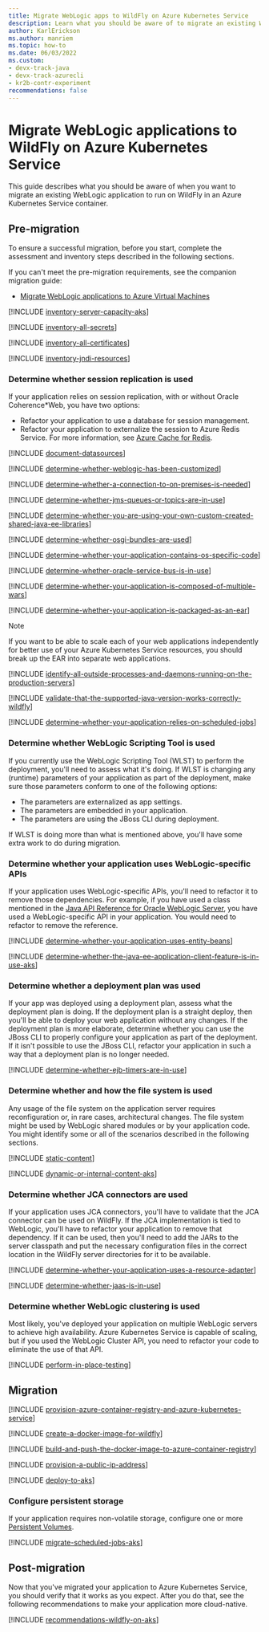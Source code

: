 ```yaml
---
title: Migrate WebLogic apps to WildFly on Azure Kubernetes Service
description: Learn what you should be aware of to migrate an existing WebLogic application to run on WildFly in an Azure Kubernetes Service container.
author: KarlErickson
ms.author: manriem
ms.topic: how-to
ms.date: 06/03/2022
ms.custom:
- devx-track-java
- devx-track-azurecli
- kr2b-contr-experiment
recommendations: false
---
```


# Migrate WebLogic applications to WildFly on Azure Kubernetes Service

This guide describes what you should be aware of when you want to migrate an existing WebLogic application to run on WildFly in an Azure Kubernetes Service container.

## Pre-migration

To ensure a successful migration, before you start, complete the assessment and inventory steps described in the following sections.

If you can't meet the pre-migration requirements, see the companion migration guide:

* [Migrate WebLogic applications to Azure Virtual Machines](migrate-weblogic-to-virtual-machines.md)

[!INCLUDE [inventory-server-capacity-aks](includes/inventory-server-capacity-aks.md)]

[!INCLUDE [inventory-all-secrets](includes/inventory-all-secrets.md)]

[!INCLUDE [inventory-all-certificates](includes/inventory-all-certificates.md)]

[!INCLUDE [inventory-jndi-resources](includes/inventory-jndi-resources.md)]

### Determine whether session replication is used

If your application relies on session replication, with or without Oracle Coherence*Web, you have two options:

* Refactor your application to use a database for session management.
* Refactor your application to externalize the session to Azure Redis Service. For more information, see [Azure Cache for Redis](/azure/azure-cache-for-redis/cache-overview).

[!INCLUDE [document-datasources](includes/document-datasources.md)]

[!INCLUDE [determine-whether-weblogic-has-been-customized](includes/determine-whether-weblogic-has-been-customized.md)]

[!INCLUDE [determine-whether-a-connection-to-on-premises-is-needed](includes/determine-whether-a-connection-to-on-premises-is-needed.md)]

[!INCLUDE [determine-whether-jms-queues-or-topics-are-in-use](includes/determine-whether-jms-queues-or-topics-are-in-use.md)]

[!INCLUDE [determine-whether-you-are-using-your-own-custom-created-shared-java-ee-libraries](includes/determine-whether-you-are-using-your-own-custom-created-shared-java-ee-libraries.md)]

[!INCLUDE [determine-whether-osgi-bundles-are-used](includes/determine-whether-osgi-bundles-are-used.md)]

[!INCLUDE [determine-whether-your-application-contains-os-specific-code](includes/determine-whether-your-application-contains-os-specific-code.md)]

[!INCLUDE [determine-whether-oracle-service-bus-is-in-use](includes/determine-whether-oracle-service-bus-is-in-use.md)]

[!INCLUDE [determine-whether-your-application-is-composed-of-multiple-wars](includes/determine-whether-your-application-is-composed-of-multiple-wars.md)]

[!INCLUDE [determine-whether-your-application-is-packaged-as-an-ear](includes/determine-whether-your-application-is-packaged-as-an-ear.md)]

<!-- AKS-specific extension of the last INCLUDE. -->
> [!NOTE]
> If you want to be able to scale each of your web applications independently for better use of your Azure Kubernetes Service resources, you should break up the EAR into separate web applications.
<!-- end extension -->

[!INCLUDE [identify-all-outside-processes-and-daemons-running-on-the-production-servers](includes/identify-all-outside-processes-and-daemons-running-on-the-production-servers.md)]

[!INCLUDE [validate-that-the-supported-java-version-works-correctly-wildfly](includes/validate-that-the-supported-java-version-works-correctly-wildfly.md)]

[!INCLUDE [determine-whether-your-application-relies-on-scheduled-jobs](includes/determine-whether-your-application-relies-on-scheduled-jobs.md)]

### Determine whether WebLogic Scripting Tool is used

If you currently use the WebLogic Scripting Tool (WLST) to perform the deployment, you'll need to assess what it's doing. If WLST is changing any (runtime) parameters of your application as part of the deployment, make sure those parameters conform to one of the following options:

* The parameters are externalized as app settings.
* The parameters are embedded in your application.
* The parameters are using the JBoss CLI during deployment.

If WLST is doing more than what is mentioned above, you'll have some extra work to do during migration.

### Determine whether your application uses WebLogic-specific APIs

If your application uses WebLogic-specific APIs, you'll need to refactor it to remove those dependencies. For example, if you have used a class mentioned in the [Java API Reference for Oracle WebLogic Server](https://docs.oracle.com/en/middleware/fusion-middleware/weblogic-server/12.2.1.4/wlapi/index.html?overview-summary.html), you have used a WebLogic-specific API in your application. You would need to refactor to remove the reference.

[!INCLUDE [determine-whether-your-application-uses-entity-beans](includes/determine-whether-your-application-uses-entity-beans.md)]

[!INCLUDE [determine-whether-the-java-ee-application-client-feature-is-in-use-aks](includes/determine-whether-the-java-ee-application-client-feature-is-in-use-aks.md)]

### Determine whether a deployment plan was used

If your app was deployed using a deployment plan, assess what the deployment plan is doing. If the deployment plan is a straight deploy, then you'll be able to deploy your web application without any changes. If the deployment plan is more elaborate, determine whether you can use the JBoss CLI to properly configure your application as part of the deployment. If it isn't possible to use the JBoss CLI, refactor your application in such a way that a deployment plan is no longer needed.

[!INCLUDE [determine-whether-ejb-timers-are-in-use](includes/determine-whether-ejb-timers-are-in-use.md)]

### Determine whether and how the file system is used

Any usage of the file system on the application server requires reconfiguration or, in rare cases, architectural changes. The file system might be used by WebLogic shared modules or by your application code. You might identify some or all of the scenarios described in the following sections.

[!INCLUDE [static-content](includes/static-content.md)]

[!INCLUDE [dynamic-or-internal-content-aks](includes/dynamic-or-internal-content-aks.md)]

### Determine whether JCA connectors are used

If your application uses JCA connectors, you'll have to validate that the JCA connector can be used on WildFly. If the JCA implementation is tied to WebLogic, you'll have to refactor your application to remove that dependency. If it can be used, then you'll need to add the JARs to the server classpath and put the necessary configuration files in the correct location in the WildFly server directories for it to be available.

[!INCLUDE [determine-whether-your-application-uses-a-resource-adapter](includes/determine-whether-your-application-uses-a-resource-adapter.md)]

[!INCLUDE [determine-whether-jaas-is-in-use](includes/determine-whether-jaas-is-in-use.md)]

### Determine whether WebLogic clustering is used

Most likely, you've deployed your application on multiple WebLogic servers to achieve high availability. Azure Kubernetes Service is capable of scaling, but if you used the WebLogic Cluster API, you need to refactor your code to eliminate the use of that API.

[!INCLUDE [perform-in-place-testing](includes/perform-in-place-testing.md)]

## Migration

[!INCLUDE [provision-azure-container-registry-and-azure-kubernetes-service](includes/provision-azure-container-registry-and-azure-kubernetes-service.md)]

[!INCLUDE [create-a-docker-image-for-wildfly](includes/create-a-docker-image-for-wildfly.md)]

[!INCLUDE [build-and-push-the-docker-image-to-azure-container-registry](includes/build-and-push-the-docker-image-to-azure-container-registry.md)]

[!INCLUDE [provision-a-public-ip-address](includes/provision-a-public-ip-address.md)]

[!INCLUDE [deploy-to-aks](includes/deploy-to-aks.md)]

### Configure persistent storage

If your application requires non-volatile storage, configure one or more [Persistent Volumes](/azure/aks/azure-disks-dynamic-pv).

[!INCLUDE [migrate-scheduled-jobs-aks](includes/migrate-scheduled-jobs-aks.md)]

## Post-migration

Now that you've migrated your application to Azure Kubernetes Service, you should verify that it works as you expect. After you do that, see the following recommendations to make your application more cloud-native.

[!INCLUDE [recommendations-wildfly-on-aks](includes/recommendations-wildfly-on-aks.md)]
